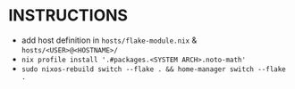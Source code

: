 # INSTRUCTIONS
- add host definition in `hosts/flake-module.nix` & `hosts/<USER>@<HOSTNAME>/`
- `nix profile install '.#packages.<SYSTEM ARCH>.noto-math'`
- `sudo nixos-rebuild switch --flake . && home-manager switch --flake .`
